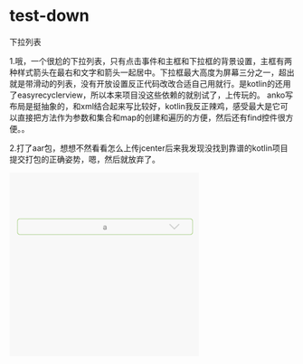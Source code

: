 # test-down
下拉列表
<p>1.哦，一个很尬的下拉列表，只有点击事件和主框和下拉框的背景设置，主框有两种样式箭头在最右和文字和箭头一起居中。下拉框最大高度为屏幕三分之一，超出就是带滑动的列表，没有开放设置反正代码改改合适自己用就行。是kotlin的还用了easyrecyclerview，所以本来项目没这些依赖的就别试了，上传玩的。
anko写布局是挺抽象的，和xml结合起来写比较好，kotlin我反正辣鸡，感受最大是它可以直接把方法作为参数和集合和map的创建和遍历的方便，然后还有find控件很方便。。</p>
<p>2.打了aar包，想想不然看看怎么上传jcenter后来我发现没找到靠谱的kotlin项目提交打包的正确姿势，嗯，然后就放弃了。</p>
<img src="./simple.gif" />
